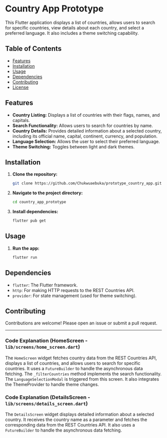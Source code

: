 # Country App Prototype

This Flutter application displays a list of countries, allows users to search for specific countries, view details about each country, and select a preferred language. It also includes a theme switching capability.

## Table of Contents

- [Features](#features)
- [Installation](#installation)
- [Usage](#usage)
- [Dependencies](#dependencies)
- [Contributing](#contributing)
- [License](#license)

## Features

- **Country Listing:** Displays a list of countries with their flags, names, and capitals.
- **Search Functionality:** Allows users to search for countries by name.
- **Country Details:** Provides detailed information about a selected country, including its official name, capital, continent, currency, and population.
- **Language Selection:** Allows the user to select their preferred language.
- **Theme Switching:** Toggles between light and dark themes.

## Installation

1.  **Clone the repository:**
    ```bash
    git clone https://github.com/Chukwuaebuka/prototype_country_app.git
    ```
2.  **Navigate to the project directory:**
    ```bash
    cd country_app_prototype
    ```
3.  **Install dependencies:**
    ```bash
    flutter pub get
    ```

## Usage

1.  **Run the app:**
    ```bash
    flutter run
    ```

## Dependencies

- `flutter`: The Flutter framework.
- `http`: For making HTTP requests to the REST Countries API.
- `provider`: For state management (used for theme switching).

## Contributing

Contributions are welcome! Please open an issue or submit a pull request.

---

### Code Explanation (HomeScreen - `lib/screens/home_screen.dart`)

The `HomeScreen` widget fetches country data from the REST Countries API, displays a list of countries, and allows users to search for specific countries. It uses a `FutureBuilder` to handle the asynchronous data fetching. The `_filterCountries` method implements the search functionality. The `LanguageSelectionModal` is triggered from this screen. It also integrates the ThemeProvider to handle theme changes.

### Code Explanation (DetailsScreen - `lib/screens/details_screen.dart`)

The `DetailsScreen` widget displays detailed information about a selected country. It receives the country name as a parameter and fetches the corresponding data from the REST Countries API. It also uses a `FutureBuilder` to handle the asynchronous data fetching.
